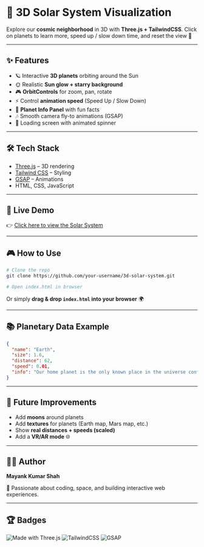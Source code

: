 # 🌌 3D Solar System Visualization


Explore our **cosmic neighborhood** in 3D with **Three.js + TailwindCSS**.
Click on planets to learn more, speed up / slow down time, and reset the view 🚀

---

## ✨ Features

* 🪐 Interactive **3D planets** orbiting around the Sun
* 🌞 Realistic **Sun glow + starry background**
* 🎮 **OrbitControls** for zoom, pan, rotate
* ⚡ Control **animation speed** (Speed Up / Slow Down)
* 📖 **Planet Info Panel** with fun facts
* 🎶 Smooth camera fly-to animations (GSAP)
* 🌟 Loading screen with animated spinner

---

## 🛠️ Tech Stack

* [Three.js](https://threejs.org/) – 3D rendering
* [Tailwind CSS](https://tailwindcss.com/) – Styling
* [GSAP](https://greensock.com/gsap/) – Animations
* HTML, CSS, JavaScript

---

## 🚀 Live Demo

👉 [Click here to view the Solar System](https://3d-animated-solar-system.netlify.app/) 

---



## 🎮 How to Use

```bash
# Clone the repo
git clone https://github.com/your-username/3d-solar-system.git

# Open index.html in browser
```

Or simply **drag & drop `index.html` into your browser** 🌍

---

## 📚 Planetary Data Example

```json
{
  "name": "Earth",
  "size": 1.6,
  "distance": 62,
  "speed": 0.01,
  "info": "Our home planet is the only known place in the universe confirmed to host life."
}
```

---

## 🌌 Future Improvements

* Add **moons** around planets
* Add **textures** for planets (Earth map, Mars map, etc.)
* Show **real distances + speeds (scaled)**
* Add a **VR/AR mode** 🌐

---

## 👨‍💻 Author

**Mayank Kumar Shah**

🚀 Passionate about coding, space, and building interactive web experiences.

---

## 🏆 Badges

![Made with Three.js](https://img.shields.io/badge/Made%20with-Three.js-000?logo=three.js)
![TailwindCSS](https://img.shields.io/badge/Styled%20with-TailwindCSS-38B2AC?logo=tailwind-css)
![GSAP](https://img.shields.io/badge/Animated%20with-GSAP-88CE02?logo=greensock)
